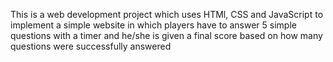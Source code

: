 This is a web development project which uses HTMl, CSS and JavaScript to implement a simple website in which players have to answer 5 simple questions with a timer and he/she is given a final score based on how many questions were successfully answered
